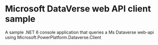 # Microsoft DataVerse web API client sample
A sample .NET 6 console application that queries a Ms Dataverse web-api using Microsoft.PowerPlatform.Dataverse.Client
